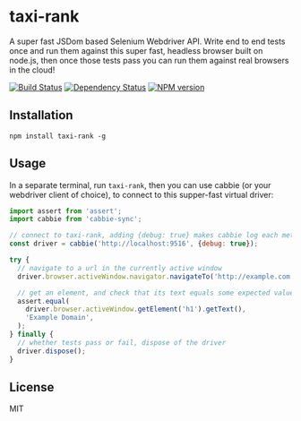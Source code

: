 # taxi-rank

A super fast JSDom based Selenium Webdriver API. Write end to end tests once and run them against this super fast, headless browser built on node.js, then once those tests pass you can run them against real browsers in the cloud!

[![Build Status](https://img.shields.io/travis/ForbesLindesay/taxi-rank/master.svg)](https://travis-ci.org/ForbesLindesay/taxi-rank)
[![Dependency Status](https://img.shields.io/david/ForbesLindesay/taxi-rank/master.svg)](http://david-dm.org/ForbesLindesay/taxi-rank)
[![NPM version](https://img.shields.io/npm/v/taxi-rank.svg)](https://www.npmjs.org/package/taxi-rank)

## Installation

```
npm install taxi-rank -g
```

## Usage

In a separate terminal, run `taxi-rank`, then you can use cabbie (or your webdriver client of choice), to connect to this supper-fast virtual driver:

```js
import assert from 'assert';
import cabbie from 'cabbie-sync';

// connect to taxi-rank, adding {debug: true} makes cabbie log each method call.
const driver = cabbie('http://localhost:9516', {debug: true});

try {
  // navigate to a url in the currently active window
  driver.browser.activeWindow.navigator.navigateTo('http://example.com');

  // get an element, and check that its text equals some expected value
  assert.equal(
    driver.browser.activeWindow.getElement('h1').getText(),
    'Example Domain',
  );
} finally {
  // whether tests pass or fail, dispose of the driver
  driver.dispose();
}
```

## License

MIT
